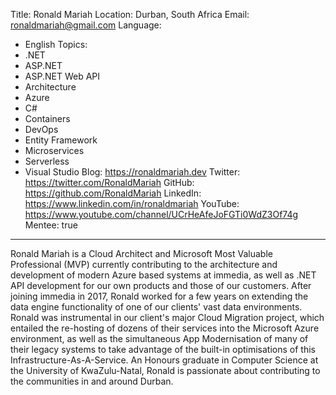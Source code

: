 Title: Ronald Mariah
Location: Durban, South Africa
Email: ronaldmariah@gmail.com
Language:
  - English
Topics:
  - .NET
  - ASP.NET
  - ASP.NET Web API
  - Architecture
  - Azure
  - C#
  - Containers
  - DevOps
  - Entity Framework
  - Microservices
  - Serverless
  - Visual Studio
Blog: https://ronaldmariah.dev
Twitter: https://twitter.com/RonaldMariah
GitHub: https://github.com/RonaldMariah
LinkedIn: https://www.linkedin.com/in/ronaldmariah
YouTube: https://www.youtube.com/channel/UCrHeAfeJoFGTi0WdZ3Of74g
Mentee: true
---
Ronald Mariah is a Cloud Architect and Microsoft Most Valuable Professional (MVP) currently contributing to the architecture and development of modern Azure based systems at immedia, as well as .NET API development for our own products and those of our customers. After joining immedia in 2017, Ronald worked for a few years on extending the data engine functionality of one of our clients' vast data environments. Ronald was instrumental in our client's major Cloud Migration project, which entailed the re-hosting of dozens of their services into the Microsoft Azure environment, as well as the simultaneous App Modernisation of many of their legacy systems to take advantage of the built-in optimisations of this Infrastructure-As-A-Service. An Honours graduate in Computer Science at the University of KwaZulu-Natal, Ronald is passionate about contributing to the communities in and around Durban.
